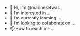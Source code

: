 - 👋 Hi, I’m @marinesetwas
- 👀 I’m interested in ...
- 🌱 I’m currently learning ...
- 💞️ I’m looking to collaborate on ...
- 📫 How to reach me ...

<!---
marinesetwas/marinesetwas is a ✨ special ✨ repository because its `README.md` (this file) appears on your GitHub profile.
You can click the Preview link to take a look at your changes.
--->
